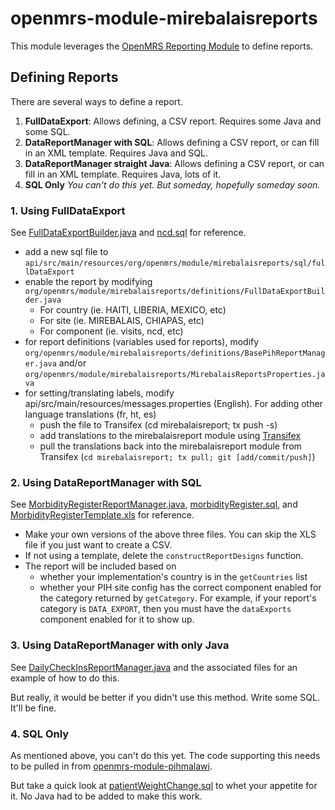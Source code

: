 openmrs-module-mirebalaisreports
================================

This module leverages the
[OpenMRS Reporting Module](https://github.com/openmrs/openmrs-module-reporting)
to define reports.

## Defining Reports

There are several ways to define a report.

1. **FullDataExport**: Allows defining, a CSV report. Requires some Java and some SQL.
1. **DataReportManager with SQL**: Allows defining a CSV report, or can fill in an XML template. Requires Java and SQL.
1. **DataReportManager straight Java**: Allows defining a CSV report, or can fill in an XML template. Requires Java, lots of it.
1. **SQL Only** *You can't do this yet. But someday, hopefully someday soon.* 

### 1. Using FullDataExport

See 
[FullDataExportBuilder.java](https://github.com/PIH/openmrs-module-mirebalaisreports/blob/master/api/src/main/java/org/openmrs/module/mirebalaisreports/definitions/FullDataExportBuilder.java) 
and 
[ncd.sql](https://github.com/PIH/openmrs-module-mirebalaisreports/blob/master/api/src/main/resources/org/openmrs/module/mirebalaisreports/sql/fullDataExport/ncd.sql)
for reference.

* add a new sql file to `api/src/main/resources/org/openmrs/module/mirebalaisreports/sql/fullDataExport`
* enable the report by modifying `org/openmrs/module/mirebalaisreports/definitions/FullDataExportBuilder.java`
  * For country (ie. HAITI, LIBERIA, MEXICO, etc)
  * For site (ie. MIREBALAIS, CHIAPAS, etc)
  * For component (ie. visits, ncd, etc)
* for report definitions (variables used for reports), modify `org/openmrs/module/mirebalaisreports/definitions/BasePihReportManager.java` and/or `org/openmrs/module/mirebalaisreports/MirebalaisReportsProperties.java`
* for setting/translating labels, modify api/src/main/resources/messages.properties (English).  For adding other language translations (fr, ht, es)
  * push the file to Transifex (cd mirebalaisreport; tx push -s)
  * add translations to the mirebalaisreport module using [Transifex](https://www.transifex.com/pih/mirebalaisreport)
  * pull the translations back into the mirebalaisreport module from Transifex (`cd mirebalaisreport; tx pull; git [add/commit/push]`)

### 2. Using DataReportManager with SQL

See
[MorbidityRegisterReportManager.java](https://github.com/PIH/openmrs-module-mirebalaisreports/blob/master/api/src/main/java/org/openmrs/module/mirebalaisreports/definitions/MorbidityRegisterReportManager.java),
[morbidityRegister.sql](https://github.com/PIH/openmrs-module-mirebalaisreports/blob/master/api/src/main/resources/org/openmrs/module/mirebalaisreports/sql/morbidityRegister.sql),
and
[MorbidityRegisterTemplate.xls](https://github.com/PIH/openmrs-module-mirebalaisreports/blob/master/api/src/main/resources/org/openmrs/module/mirebalaisreports/reportTemplates/MorbidityRegisterTemplate.xls)
for reference.

* Make your own versions of the above three files. You can skip the XLS file if you just want to create a CSV.
* If not using a template, delete the `constructReportDesigns` function.
* The report will be included based on
    * whether your implementation's country is in the `getCountries` list
    * whether your PIH site config has the correct component enabled for the category returned by `getCategory`. For example, if your report's category is `DATA_EXPORT`, then you must have the `dataExports` component enabled for it to show up.
    
### 3. Using DataReportManager with only Java

See
[DailyCheckInsReportManager.java](https://github.com/PIH/openmrs-module-mirebalaisreports/blob/master/api/src/main/java/org/openmrs/module/mirebalaisreports/definitions/DailyCheckInsReportManager.java)
and the associated files for an example of how to do this.

But really, it would be better if you didn't use this method. Write some SQL. It'll be fine.

### 4. SQL Only

As mentioned above, you can't do this yet. The code supporting this needs to be pulled in from
[openmrs-module-pihmalawi](https://github.com/PIH/openmrs-module-pihmalawi).

But take a quick look at
[patientWeightChange.sql](https://github.com/PIH/openmrs-module-pihmalawi/blob/master/api/src/main/resources/org/openmrs/module/pihmalawi/reporting/reports/sql/patientWeightChange.sql)
to whet your appetite for it. No Java had to be added to make this work.

